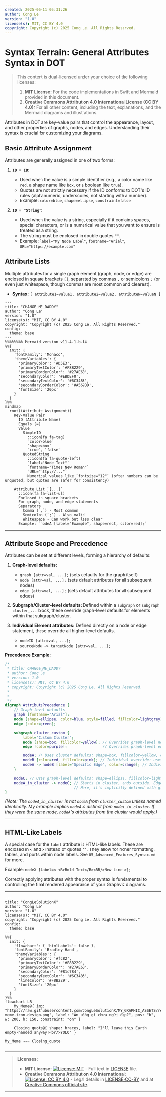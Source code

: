 ```yaml
---
created: 2025-05-11 05:31:26
author: Cong Le
version: "1.0"
license(s): MIT, CC BY 4.0
copyright: Copyright (c) 2025 Cong Le. All Rights Reserved.
---
```




# Syntax Terrain: General Attributes Syntax in DOT

> This content is dual-licensed under your choice of the following licenses:
> 1.  **MIT License:** For the code implementations in Swift and Mermaid provided in this document.
> 2.  **Creative Commons Attribution 4.0 International License (CC BY 4.0):** For all other content, including the text, explanations, and the Mermaid diagrams and illustrations.




Attributes in DOT are key-value pairs that control the appearance, layout, and other properties of graphs, nodes, and edges. Understanding their syntax is crucial for customizing your diagrams.

## Basic Attribute Assignment

Attributes are generally assigned in one of two forms:

1.  **`ID = ID`**:
    *   Used when the value is a simple identifier (e.g., a color name like `red`, a shape name like `box`, or a boolean like `true`).
    *   Quotes are not strictly necessary if the ID conforms to DOT's ID rules (alphanumeric, underscores, not starting with a number).
    *   Example: `color=blue`, `shape=ellipse`, `constraint=false`

2.  **`ID = "String"`**:
    *   Used when the value is a string, especially if it contains spaces, special characters, or is a numerical value that you want to ensure is treated as a string.
    *   The string must be enclosed in double quotes `""`.
    *   Example: `label="My Node Label"`, `fontname="Arial"`, `URL="https://example.com"`

## Attribute Lists

Multiple attributes for a single graph element (graph, node, or edge) are enclosed in square brackets `[]`, separated by commas `,` or semicolons `;` (or even just whitespace, though commas are most common and clearest).

*   **Syntax:** `[ attribute1=value1, attribute2=value2, attributeN=valueN ]`

```mermaid
---
title: "CHANGE_ME_DADDY"
author: "Cong Le"
version: "1.0"
license(s): "MIT, CC BY 4.0"
copyright: "Copyright (c) 2025 Cong Le. All Rights Reserved."
config:
  theme: base
---
%%%%%%%% Mermaid version v11.4.1-b.14
%%{
  init: {
    'fontFamily': 'Monaco',
    'themeVariables': {
      'primaryColor': '#D5E3',
      'primaryTextColor': '#F8B229',
      'primaryBorderColor': '#27AE60',
      'secondaryColor': '#EBDEF0',
      'secondaryTextColor': '#6C3483',
      'secondaryBorderColor': '#A569BD',
      'fontSize': '20px'
    }
  }
}%%
mindmap
  root((Attribute Assignment))
    Key-Value Pair
      ID (Attribute Name)
      Equals (=)
      Value
        SimpleID
          ::icon(fa fa-tag)
          `color=blue`
          `shape=box`
          `true`, `false`
        QuotedString
          ::icon(fa fa-quote-left)
          `label="Node Text"`
          `fontname="Times New Roman"`
          `URL="http://..."`
          Numerical values like `fontsize="12"` (often numbers can be unquoted, but quotes are safer for consistency)

    Attribute List `[...]`
      ::icon(fa fa-list-ul)
      Enclosed in square brackets
      For graph, node, and edge statements
      Separators
        Comma (`,`) - Most common
        Semicolon (`;`) - Also valid
        Whitespace - Can work but less clear
      Example: `nodeA [label="Example", shape=rect, color=red];`
```

-----

## Attribute Scope and Precedence

Attributes can be set at different levels, forming a hierarchy of defaults:

1.  **Graph-level defaults:**
    *   `graph [attr=val, ...];` (sets defaults for the graph itself)
    *   `node [attr=val, ...];` (sets default attributes for all subsequent nodes)
    *   `edge [attr=val, ...];` (sets default attributes for all subsequent edges)

2.  **Subgraph/Cluster-level defaults:** Defined within a `subgraph` or `subgraph cluster_...` block, these override graph-level defaults for elements within that subgraph/cluster.

3.  **Individual Element attributes:** Defined directly on a node or edge statement, these override all higher-level defaults.
    *   `nodeID [attr=val, ...];`
    *   `sourceNode -> targetNode [attr=val, ...];`

**Precedence Example:**

```dot
/*
 * title: CHANGE_ME_DADDY
 * author: Cong Le
 * version: 1.0
 * license(s): MIT, CC BY 4.0
 * copyright: Copyright (c) 2025 Cong Le. All Rights Reserved.
 * 
 * 
 */
digraph AttributePrecedence {
    // Graph-level defaults
    graph [fontname="Arial"];
    node [shape=ellipse, color=blue, style=filled, fillcolor=lightgrey];
    edge [color=green];

    subgraph cluster_custom {
        label="Custom Cluster";
        node [shape=box, fillcolor=yellow]; // Overrides graph-level node defaults for this cluster
        edge [color=purple];                // Overrides graph-level edge defaults for this cluster

        nodeA; // Uses cluster defaults: shape=box, fillcolor=yellow, color=blue, fontname=Arial
        nodeB [color=red, fillcolor=pink]; // Individual override: uses red border, pink fill
        nodeA -> nodeB [label="Specific Edge", color=orange]; // Individual edge override
    }

    nodeC; // Uses graph-level defaults: shape=ellipse, fillcolor=lightgrey
    nodeA_in_cluster -> nodeC; // Starts in cluster, ends outside. Edge color might be tricky - depends on definition point. If defined outside cluster: green. Inside: purple.
                               // Here, it's implicitly defined with global settings if not previously defined.
}
```
*(Note: The `nodeA_in_cluster` is not `nodeA` from `cluster_custom` unless named identically. My example implies `nodeA` is distinct from `nodeA_in_cluster`. If they were the same node, `nodeA`'s attributes from the cluster would apply.)*

-----

## HTML-Like Labels

A special case for the `label` attribute is HTML-like labels. These are enclosed in `<` and `>` instead of quotes `""`. They allow for richer formatting, tables, and ports within node labels. See `05_Advanced_Features_Syntax.md` for more.

Example: `nodeX [label=< <B>Bold Text</B><BR/>New Line >];`

Correctly applying attributes with the proper syntax is fundamental to controlling the final rendered appearance of your Graphviz diagrams.




---

<!-- 
```mermaid
%% Current Mermaid version
info
```
-->


```mermaid
---
title: "CongLeSolutionX"
author: "Cong Le"
version: "1.0"
license(s): "MIT, CC BY 4.0"
copyright: "Copyright (c) 2025 Cong Le. All Rights Reserved."
config:
  theme: base
---
%%{
  init: {
    'flowchart': { 'htmlLabels': false },
    'fontFamily': 'Bradley Hand',
    'themeVariables': {
      'primaryColor': '#fc82',
      'primaryTextColor': '#F8B229',
      'primaryBorderColor': '#27AE60',
      'secondaryColor': '#81c784',
      'secondaryTextColor': '#6C3483',
      'lineColor': '#F8B229',
      'fontSize': '20px'
    }
  }
}%%
flowchart LR
    My_Meme@{ img: "https://raw.githubusercontent.com/CongLeSolutionX/MY_GRAPHIC_ASSETS/refs/heads/Designing_graphic_syntax/MY_MEME/My-meme-icon-design.png", label: "Ăn uống gì chưa ngừi đẹp?", pos: "b", w: 200, h: 150, constraint: "on" }

    Closing_quote@{ shape: braces, label: "I'll leave this Earth empty-handed anyway!<br/>YOLO" }

My_Meme ~~~ Closing_quote


```



---
>**Licenses:**
>
>- **MIT License:**  [![License: MIT](https://img.shields.io/badge/License-MIT-yellow.svg)](LICENSE) - Full text in [LICENSE](LICENSE) file.
>- **Creative Commons Attribution 4.0 International:** [![License: CC BY 4.0](https://licensebuttons.net/l/by/4.0/88x31.png)](LICENSE-CC-BY) - Legal details in [LICENSE-CC-BY](LICENSE-CC-BY) and at [Creative Commons official site](http://creativecommons.org/licenses/by/4.0/).
>
---